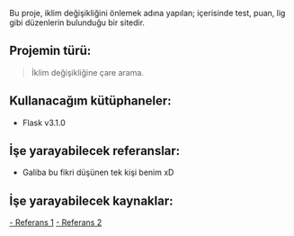 Bu proje, iklim değişikliğini önlemek adına yapılan; içerisinde test, puan, lig gibi düzenlerin bulunduğu bir sitedir.

## Projemin türü:
> İklim değişikliğine çare arama.

## Kullanacağım kütüphaneler:
- Flask v3.1.0

## İşe yarayabilecek referanslar:
- Galiba bu fikri düşünen tek kişi benim xD

## İşe yarayabilecek kaynaklar:
[- Referans 1](https://cevreonline.com/iklim-degisikligini-nasil-onleyebiliriz/)
[- Referans 2](https://www.un.org/en/actnow/ten-actions)


